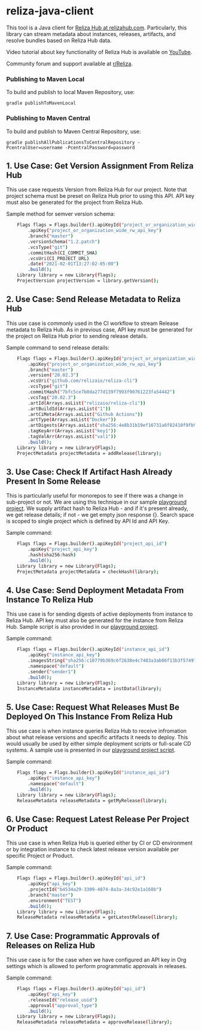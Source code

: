 # reliza-java-client
This tool is a Java client for [Reliza Hub at relizahub.com](https://app.relizahub.com). Particularly, this library can stream metadata about instances, releases, artifacts, and resolve bundles based on Reliza Hub data.

Video tutorial about key functionality of Reliza Hub is available on [YouTube](https://www.youtube.com/watch?v=yDlf5fMBGuI).

Community forum and support available at [r/Reliza](https://reddit.com/r/Reliza).

### Publishing to Maven Local
To build and publish to local Maven Repository, use:

```
gradle publishToMavenLocal
```

### Publishing to Maven Central
To build and publish to Maven Central Repository, use:

```
gradle publishAllPublicationsToCentralRepository -PcentralUser=username -PcentralPassword=password
```

## 1. Use Case: Get Version Assignment From Reliza Hub

This use case requests Version from Reliza Hub for our project. Note that project schema must be preset on Reliza Hub prior to using this API. API key must also be generated for the project from Reliza Hub.

Sample method for semver version schema:

```bash
	Flags flags = Flags.builder().apiKeyId("project_or_organization_wide_rw_api_id")
		.apiKey("project_or_organization_wide_rw_api_key")
		.branch("master")
		.versionSchema("1.2.patch")
		.vcsType("git")
		.commitHash(CI_COMMIT_SHA)
		.vcsUri(CI_PROJECT_URL)
		.date("2021-02-01T13:27:02-05:00")
		.build();
	Library library = new Library(flags);
	ProjectVersion projectVersion = library.getVersion();
```

## 2. Use Case: Send Release Metadata to Reliza Hub

This use case is commonly used in the CI workflow to stream Release metadata to Reliza Hub. As in previous case, API key must be generated for the project on Reliza Hub prior to sending release details.

Sample command to send release details:

```bash
	Flags flags = Flags.builder().apiKeyId("project_or_organization_wide_rw_api_id")
		.apiKey("project_or_organization_wide_rw_api_key")
		.branch("master")
		.version("20.02.3")
		.vcsUri("github.com/relizaio/reliza-cli")
		.vcsType("git")
		.commitHash("7bfc5ce7b0da277d139f7993f90761223fa54442")
		.vcsTag("20.02.3")
		.artId(Arrays.asList("relizaio/reliza-cli"))
		.artBuildId(Arrays.asList("1"))
		.artCiMeta(Arrays.asList("Github Actions"))
		.artType(Arrays.asList("Docker"))
		.artDigests(Arrays.asList("sha256:4e8b31b19ef16731a6f82410f9fb929da692aa97b71faeb1596c55fbf663dcdd"))
		.tagKeyArr(Arrays.asList("key1"))
		.tagValArr(Arrays.asList("val1"))
		.build();
	Library library = new Library(Flags);
	ProjectMetadata projectMetadata = addRelease(library);
```

## 3. Use Case: Check If Artifact Hash Already Present In Some Release

This is particularly useful for monorepos to see if there was a change in sub-project or not. We are using this technique in our sample [playground project](https://github.com/relizaio/reliza-hub-playground). We supply artifact hash to Reliza Hub - and if it's present already, we get release details; if not - we get empty json response {}. Search space is scoped to single project which is defined by API Id and API Key.

Sample command:

```bash
	Flags flags = Flags.builder().apiKeyId("project_api_id")
		.apiKey("project_api_key")
		.hash(sha256:hash)
		.build();
	Library library = new Library(Flags);
	ProjectMetadata projectMetadata = checkHash(library);
```


## 4. Use Case: Send Deployment Metadata From Instance To Reliza Hub

This use case is for sending digests of active deployments from instance to Reliza Hub. API key must also be generated for the instance from Reliza Hub. Sample script is also provided in our [playground project](https://github.com/relizaio/reliza-hub-playground/blob/master/sample-instance-agent-scripts/send_instance_data.sh).

Sample command:

```bash
    Flags flags = Flags.builder().apiKeyId("instance_api_id")
		.apiKey("instance_api_key")
		.imagesString("sha256:c10779b369c6f2638e4c7483a3ab06f13b3f57497154b092c87e1b15088027a5 sha256:e6c2bcd817beeb94f05eaca2ca2fce5c9a24dc29bde89fbf839b652824304703")
		.namespace("default")
		.sender("sender1")
		.build();
	Library library = new Library(Flags);
	InstanceMetadata instanceMetadata = instData(library);
```

## 5. Use Case: Request What Releases Must Be Deployed On This Instance From Reliza Hub

This use case is when instance queries Reliza Hub to receive infromation about what release versions and specific artifacts it needs to deploy. This would usually be used by either simple deployment scripts or full-scale CD systems. A sample use is presented in our [playground project script](https://github.com/relizaio/reliza-hub-playground/blob/master/sample-instance-agent-scripts/request_instance_target.sh).

Sample command:

```bash
	Flags flags = Flags.builder().apiKeyId("instance_api_id")
		.apiKey("instance_api_key")
		.namespace("default")
		.build();
	Library library = new Library(Flags);
	ReleaseMetadata releaseMetadata = getMyRelease(library);
```

## 6. Use Case: Request Latest Release Per Project Or Product

This use case is when Reliza Hub is queried either by CI or CD environment or by integration instance to check latest release version available per specific Project or Product.

Sample command:

```bash
	Flags flags = Flags.builder().apiKeyId("api_id")
		.apiKey("api_key")
		.projectId("b4534a29-3309-4074-8a3a-34c92e1a168b")
		.branch("master")
		.environment("TEST")
		.build();
	Library library = new Library(Flags);
	ReleaseMetadata releaseMetadata = getLatestRelease(library);
```

## 7. Use Case: Programmatic Approvals of Releases on Reliza Hub

This use case is for the case when we have configured an API key in Org settings which is allowed to perform programmatic approvals in releases.

Sample command:

```bash
	Flags flags = Flags.builder().apiKeyId("api_id")
		.apiKey("api_key")
		.releaseId("release_uuid")
		.approval("approval_type")
		.build();
	Library library = new Library(Flags);
	ReleaseMetadata releaseMetadata = approveRelease(library);
```